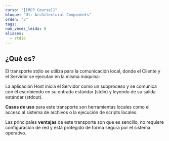 ```yaml
---
curso: "[[MCP Course]]"
bloque: "U1: Architectural Components"
orden: "3"
tags: 
num_veces_leida: 0
aliases:
  - stdio
---
```

## ¿Qué es?

El transporte stdio se utiliza para la comunicación local, donde el Cliente y el Servidor se ejecutan en la misma máquina:

La aplicación Host inicia el Servidor como un subproceso y se comunica con él escribiendo en su entrada estándar (stdin) y leyendo de su salida estándar (stdout).

**Casos de uso** para este transporte son herramientas locales como el acceso al sistema de archivos o la ejecución de scripts locales.

Las principales **ventajas** de este transporte son que es sencillo, no requiere configuración de red y está protegido de forma segura por el sistema operativo.
